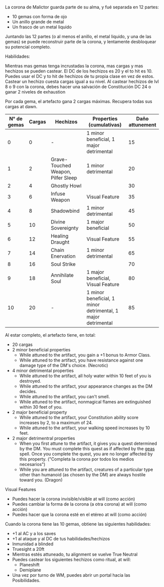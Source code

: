 La corona de Malictor guarda parte de su alma, y fué separada en 12 partes:

* 10 gemas con forma de ojo
* Un anillo grande de metal
* Un frasco de un metal liquido

Juntando las 12 partes (o al menos el anillo, el metal liquido, y una  de las gemas) se puede reconstruir parte de la corona, y lentamente desbloquear su potencial completo.


Habilidades:

Mientras mas gemas tenga incrustadas la corona, mas cargas y mas hechizos se pueden castear. El DC de los hechizos es 20 y el to hit es 10. Puedes usar el DC y to hit de hechizos de tu propia clase en vez de estos. Castear un hechizo cuesta cargas igual a su nivel. Al castear hechizos de lvl 8 o 9 con la corona, debes hacer una salvación de Constitución DC 24 o ganar 2 niveles de exhaustion

Por cada gema, el artefacto gana 2 cargas máximas. Recupera todas sus cargas at dawn.

| N° de gemas | Cargas | Hechizos | Properties (cumulativas) | Daño attunement |
|-|-|-|-|-|
| 0 | 0 | - | 1 minor beneficial, 1 major detrimental | 15|
| 1 | 2 | Grave-Touched Weapon, Pilfer Sleep | 1 minor detrimental | 20|
| 2 | 4 | Ghostly Howl | | 30 |
| 3 | 6 | Infuse Weapon | Visual Feature | 35 |
| 4 | 8 | Shadowbind | 1  minor detrimental | 45 |
| 5 | 10 | Divine Sovereignty | 1 major beneficial | 50 |
| 6 | 12 | Healing Draught | Visual Feature | 55 |
| 7 | 14 | Chain Enervation | 1  minor detrimental | 65 |
| 8 | 16 | Soul Strike | | 70 |
| 9 | 18 | Annihilate Soul | 1 major beneficial, Visual Feature | 80 |
| 10| 20 | - | 1  minor beneficial, 1 minor detrimental, 1 major detrimental | 85 |


Al estar completo, el artefacto tiene, en total:
* 20 cargas
* 2 minor beneficial properties
	* While attuned to the artifact, you gain a +1 bonus to Armor Class.
	* While attuned to the artifact, you have resistance against one damage type of the DM's choice. (Necrotic)
* 4 minor detrimental properties
	* While attuned to the artifact, all holy water within 10 feet of you is destroyed.
	* While attuned to the artifact, your appearance changes as the DM decides.
	* While attuned to the artifact, you can't smell.
	* While attuned to the artifact, nonmagical flames are extinguished within 30 feet of you.
* 2 major beneficial property
	* While attuned to the artifact, your Constitution ability score increases by 2, to a maximum of 24.
	* While attuned to the artifact, your walking speed increases by 10 feet.
* 2 major detrimentral properties
	* When you first attune to the artifact, it gives you a quest determined by the DM. You must complete this quest as if affected by the [geas](https://5e.tools/spells.html#geas_phb) spell. Once you complete the quest, you are no longer affected by this property. ("Completa la corona por todos los medios necesarios")
	* While you are attuned to the artifact, creatures of a particular type other than humanoid (as chosen by the DM) are always hostile toward you. (Dragon)

Visual Features
- Puedes hacer la corona invisible/visible at will (como acción)
- Puedes cambiar la forma de la corona (a otra corona) at will (como acción)
- Puedes hacer que la corona esté en el etéreo at will (como acción)

Cuando la corona tiene las 10 gemas, obtiene las siguientes habilidades:
* +1 al AC y a los saves
* +1 al ataque y al DC de tus habilidades/hechizos
* Inmunidad a blinded
* Truesight a 20ft
* Mientras estés attuneado, tu alignment se vuelve True Neutral
* Puedes castear los siguientes hechizos como ritual, at will:
	* Planeshift
	* Demiplane
* Una vez por turno de WM, puedes abrir un portal hacia las Posibilidades.

